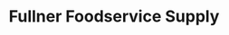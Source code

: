 ---
title: "Fullner Foodservice Supply"
url: /lynden/fullner-foodservice-supply/
shop: Baustoffe
---